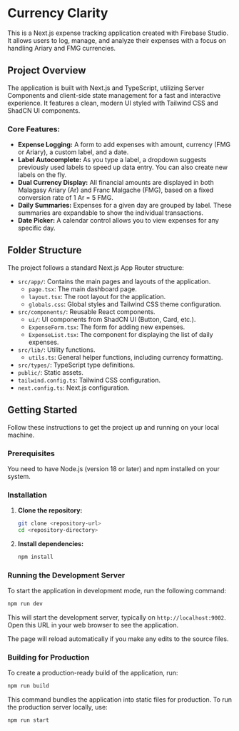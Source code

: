 # Currency Clarity

This is a Next.js expense tracking application created with Firebase Studio. It allows users to log, manage, and analyze their expenses with a focus on handling Ariary and FMG currencies.

## Project Overview

The application is built with Next.js and TypeScript, utilizing Server Components and client-side state management for a fast and interactive experience. It features a clean, modern UI styled with Tailwind CSS and ShadCN UI components.

### Core Features:

*   **Expense Logging:** A form to add expenses with amount, currency (FMG or Ariary), a custom label, and a date.
*   **Label Autocomplete:** As you type a label, a dropdown suggests previously used labels to speed up data entry. You can also create new labels on the fly.
*   **Dual Currency Display:** All financial amounts are displayed in both Malagasy Ariary (Ar) and Franc Malgache (FMG), based on a fixed conversion rate of 1 Ar = 5 FMG.
*   **Daily Summaries:** Expenses for a given day are grouped by label. These summaries are expandable to show the individual transactions.
*   **Date Picker:** A calendar control allows you to view expenses for any specific day.

## Folder Structure

The project follows a standard Next.js App Router structure:

-   `src/app/`: Contains the main pages and layouts of the application.
    -   `page.tsx`: The main dashboard page.
    -   `layout.tsx`: The root layout for the application.
    -   `globals.css`: Global styles and Tailwind CSS theme configuration.
-   `src/components/`: Reusable React components.
    -   `ui/`: UI components from ShadCN UI (Button, Card, etc.).
    -   `ExpenseForm.tsx`: The form for adding new expenses.
    -   `ExpenseList.tsx`: The component for displaying the list of daily expenses.
-   `src/lib/`: Utility functions.
    -   `utils.ts`: General helper functions, including currency formatting.
-   `src/types/`: TypeScript type definitions.
-   `public/`: Static assets.
-   `tailwind.config.ts`: Tailwind CSS configuration.
-   `next.config.ts`: Next.js configuration.

## Getting Started

Follow these instructions to get the project up and running on your local machine.

### Prerequisites

You need to have Node.js (version 18 or later) and npm installed on your system.

### Installation

1.  **Clone the repository:**
    ```bash
    git clone <repository-url>
    cd <repository-directory>
    ```

2.  **Install dependencies:**
    ```bash
    npm install
    ```

### Running the Development Server

To start the application in development mode, run the following command:

```bash
npm run dev
```

This will start the development server, typically on `http://localhost:9002`. Open this URL in your web browser to see the application.

The page will reload automatically if you make any edits to the source files.

### Building for Production

To create a production-ready build of the application, run:

```bash
npm run build
```

This command bundles the application into static files for production. To run the production server locally, use:

```bash
npm run start
```
